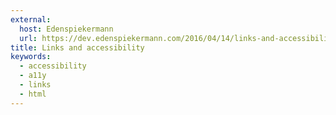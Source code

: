 ```yaml
---
external:
  host: Edenspiekermann
  url: https://dev.edenspiekermann.com/2016/04/14/links-and-accessibility/
title: Links and accessibility
keywords:
  - accessibility
  - a11y
  - links
  - html
---
```

